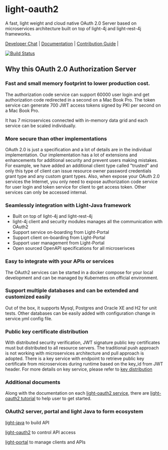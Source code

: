 # light-oauth2

A fast, light weight and cloud native OAuth 2.0 Server based on microservices architecture 
built on top of light-4j and light-rest-4j frameworks. 

[Developer Chat](https://gitter.im/networknt/light-oauth2) |
[Documentation](https://doc.networknt.com/service/oauth/) |
[Contribution Guide](CONTRIBUTING.md) |

[![Build Status](https://travis-ci.org/networknt/light-oauth2.svg?branch=master)](https://travis-ci.org/networknt/light-oauth2)

## Why this OAuth 2.0 Authorization Server

### Fast and small memory footprint to lower production cost.

The authorization code service can support 60000 user login and get authorization code redirected in a second on a Mac Book Pro.
The token service can generate 700 JWT access tokens signed by PKI per second on a Mac Book Pro. 

It has 7 microservices connected with in-memory data grid and each service can be
scaled individually.


### More secure than other implementations

OAuth 2.0 is just a specification and a lot of details are in the individual
implementation. Our implementation has a lot of extensions and enhancements 
for additional security and prevent users making mistakes. For example, we
have added an additional client type called "trusted" and only this type of
client can issue resource owner password credentials grant type and any custom
grant types. Also, when expose your OAuth 2.0 services the Internet, you only
need to expose authorization code service for user login and token service for
client to get access token. Other services can only be accessed internal. 

### Seamlessly integration with Light-Java framework

* Built on top of light-4j and light-rest-4j
* light-4j client and security modules manages all the communication with OAuth2
* Support service on-boarding from Light-Portal
* Support client on-boarding from Light-Portal
* Support user management from Light-Portal
* Open sourced OpenAPI specifications for all microserivces

### Easy to integrate with your APIs or services

The OAuth2 services can be started in a docker compose for your local development
and can be managed by Kubernetes on official environment.

### Support multiple databases and can be extended and customized easily

Out of the box, it supports Mysql, Postgres and Oracle XE and H2 for unit tests. Other
databases can be easily added with configuration change in service.yml config file.


### Public key certificate distribution

With distributed security verification, JWT signature public key certificates must
but distributed to all resource servers. The traditional push approach is not
working with microservices architecture and pull approach is adopted. There is a 
key service with endpoint to retrieve public key certificate from microservices 
during runtime based on the key_id from JWT header. For more details on key service,
please refer to [key distribution][] 

### Additional documents

Along with the documentation on each [light-oauth2 service][], there are
[light-oauth2 tutorial][] to help user to get started.  


### OAuth2 server, portal and light Java to form ecosystem

[light-java](https://github.com/networknt/light-java) to build API

[light-oauth2](https://github.com/networknt/light-oauth2) to control API access

[light-portal](https://github.com/networknt/light-portal) to manage clients and APIs

[key distribution]: https://doc.networknt.com/service/oauth/service/key/
[light-oauth2 service]: https://doc.networknt.com/service/oauth/service/
[light-oauth2 tutorial]: https://doc.networknt.com/tutorial/oauth/
